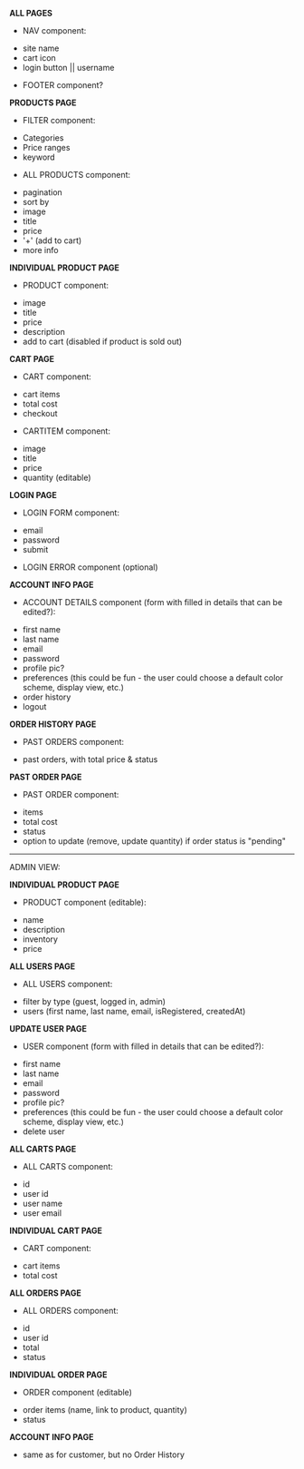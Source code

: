 **ALL PAGES**

* NAV component:
- site name
- cart icon
- login button || username

* FOOTER component?

**PRODUCTS PAGE**

* FILTER component:
- Categories
- Price ranges
- keyword

* ALL PRODUCTS component:
- pagination
- sort by
- image
- title
- price
- '+' (add to cart)
- more info

**INDIVIDUAL PRODUCT PAGE**

* PRODUCT component:
- image
- title
- price
- description
- add to cart (disabled if product is sold out)

**CART PAGE**

* CART component:
- cart items
- total cost
- checkout

* CARTITEM component:
- image
- title
- price
- quantity (editable)

**LOGIN PAGE**

* LOGIN FORM component:
- email
- password
- submit

* LOGIN ERROR component (optional)

**ACCOUNT INFO PAGE**

* ACCOUNT DETAILS component (form with filled in details that can be edited?):
- first name
- last name
- email
- password
- profile pic?
- preferences (this could be fun - the user could choose a default color scheme, display view, etc.)
- order history
- logout

**ORDER HISTORY PAGE**

* PAST ORDERS component:
- past orders, with total price & status

**PAST ORDER PAGE**

* PAST ORDER component:
- items
- total cost
- status
- option to update (remove, update quantity) if order status is "pending"

-----------

ADMIN VIEW:

**INDIVIDUAL PRODUCT PAGE**

* PRODUCT component (editable):
- name
- description
- inventory
- price

**ALL USERS PAGE**

* ALL USERS component:
- filter by type (guest, logged in, admin)
- users (first name, last name, email, isRegistered, createdAt)

**UPDATE USER PAGE**

* USER component (form with filled in details that can be edited?):
- first name
- last name
- email
- password
- profile pic?
- preferences (this could be fun - the user could choose a default color scheme, display view, etc.)
- delete user

**ALL CARTS PAGE**

* ALL CARTS component:
- id
- user id
- user name
- user email

**INDIVIDUAL CART PAGE**

* CART component:
- cart items
- total cost

**ALL ORDERS PAGE**

* ALL ORDERS component:
- id
- user id
- total
- status

**INDIVIDUAL ORDER PAGE**

* ORDER component (editable)
- order items (name, link to product, quantity)
- status

**ACCOUNT INFO PAGE**

- same as for customer, but no Order History